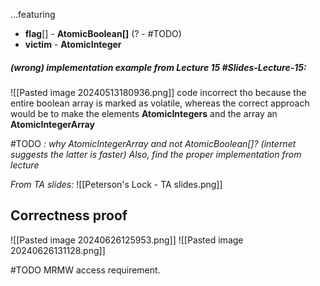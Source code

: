 ...featuring
- **flag**[] - **AtomicBoolean[]** (? - #TODO) 
- **victim** - **AtomicInteger**

##### (wrong) implementation example from Lecture 15 #Slides-Lecture-15:
![[Pasted image 20240513180936.png]]
code incorrect tho because the entire boolean array is marked as volatile, whereas the correct approach would be to make the elements **AtomicIntegers** and the array an **AtomicIntegerArray**

#TODO *: why AtomicIntegerArray and not AtomicBoolean[]? (internet suggests the latter is faster) Also, find the proper implementation from lecture*

*From TA slides:*
![[Peterson's Lock - TA slides.png]]

## Correctness proof 
![[Pasted image 20240626125953.png]]
![[Pasted image 20240626131128.png]]

#TODO
MRMW access requirement.